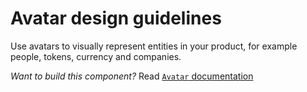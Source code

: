 # Avatar design guidelines
Use avatars to visually represent entities in your product, for example people, tokens, currency and companies.

_Want to build this component?_ Read [`Avatar` documentation](https://github.com/ConsenSys/rimble-ui/story/Avatar--documentation)

<!-- STORY -->
